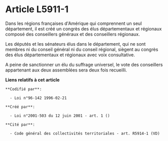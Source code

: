 # Article L5911-1

Dans les régions françaises d'Amérique qui comprennent un seul département, il est créé un congrès des élus départementaux et
régionaux composé des conseillers généraux et des conseillers régionaux.

Les députés et les sénateurs élus dans le département, qui ne sont membres ni du conseil général ni du conseil régional,
siègent au congrès des élus départementaux et régionaux avec voix consultative.

A peine de sanctionner un élu du suffrage universel, le vote des conseillers appartenant aux deux assemblées sera deux fois
recueilli.

**Liens relatifs à cet article**

	**Codifié par**:

	  - Loi n°96-142 1996-02-21

	**Créé par**:

	  - Loi n°2001-503 du 12 juin 2001 - art. 1 ()

	**Cité par**:

	  - Code général des collectivités territoriales - art. R5914-1 (VD)
